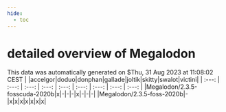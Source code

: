 ```yaml
---
hide:
  - toc
---
```


detailed overview of Megalodon
==============================


This data was automatically generated on $Thu, 31 Aug 2023 at 11:08:02 CEST
| |accelgor|doduo|donphan|gallade|joltik|skitty|swalot|victini|
| :---: | :---: | :---: | :---: | :---: | :---: | :---: | :---: | :---: |
|Megalodon/2.3.5-fosscuda-2020b|x|-|-|-|x|-|-|-|
|Megalodon/2.3.5-foss-2020b|-|x|x|x|x|x|x|x|
